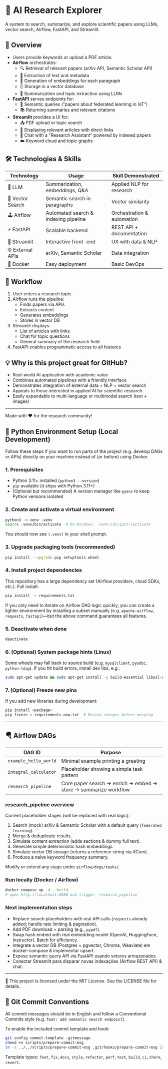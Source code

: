 # 🚀 AI Research Explorer

A system to search, summarize, and explore scientific papers using LLMs, vector search, Airflow, FastAPI, and Streamlit.

## 🌟 Overview

- Users provide keywords or upload a PDF article.
- **Airflow** orchestrates:
  - 🔍 Retrieval of relevant papers (arXiv API, Semantic Scholar API)
  - 📄 Extraction of text and metadata
  - 🧠 Generation of embeddings for each paragraph
  - 🗄️ Storage in a vector database
  - 📝 Summarization and topic extraction using LLMs
- **FastAPI** serves endpoints for:
  - 🤖 Semantic queries ("papers about federated learning in IoT")
  - 📚 Returning summaries and relevant citations
- **Streamlit** provides a UI for:
  - 📤 PDF upload or topic search
  - 📰 Displaying relevant articles with direct links
  - 💬 Chat with a "Research Assistant" powered by indexed papers
  - ☁️ Keyword cloud and topic graphs

## 🛠️ Technologies & Skills

| Technology         | Usage                                 | Skill Demonstrated           |
|-------------------|---------------------------------------|------------------------------|
| 🤖 LLM            | Summarization, embeddings, Q&A         | Applied NLP for research     |
| 🧩 Vector Search  | Semantic search in paragraphs          | Vector similarity            |
| 🕹️ Airflow        | Automated search & indexing pipeline   | Orchestration & automation   |
| ⚡ FastAPI         | Scalable backend                      | REST API + documentation     |
| 🎨 Streamlit      | Interactive front-end                  | UX with data & NLP           |
| 🌐 External APIs  | arXiv, Semantic Scholar                | Data integration             |
| 🐳 Docker          | Easy deployment                        | Basic DevOps                 |

## 🔄 Workflow

1. User enters a research topic.
2. Airflow runs the pipeline:
   - Finds papers via APIs
   - Extracts content
   - Generates embeddings
   - Stores in vector DB
3. Streamlit displays:
   - List of articles with links
   - Chat for topic questions
   - General summary of the research field
4. FastAPI enables programmatic access to all features

## 💡 Why is this project great for GitHub?

- Real-world AI application with academic value
- Combines automated pipelines with a friendly interface
- Demonstrates integration of external data + NLP + vector search
- Appeals to those interested in applied AI for scientific research
- Easily expandable to multi-language or multimodal search (text + images)

---

Made with ❤️ for the research community!

## 🐍 Python Environment Setup (Local Development)

Follow these steps if you want to run parts of the project (e.g. develop DAGs or APIs) directly on your machine instead of (or before) using Docker.

### 1. Prerequisites

- Python 3.11+ installed (`python3 --version`)
- `pip` available (it ships with Python 3.11+)
- (Optional but recommended) A version manager like `pyenv` to keep Python versions isolated

### 2. Create and activate a virtual environment

```bash
python3 -m venv .venv
source .venv/bin/activate  # On Windows: .venv\\Scripts\\activate
```

You should now see `(.venv)` in your shell prompt.

### 3. Upgrade packaging tools (recommended)

```bash
pip install --upgrade pip setuptools wheel
```

### 4. Install project dependencies

This repository has a large dependency set (Airflow providers, cloud SDKs, etc.). Full install:

```bash
pip install -r requirements.txt
```

If you only need to iterate on Airflow DAG logic quickly, you can create a lighter environment by installing a subset manually (e.g. `apache-airflow`, `requests`, `fastapi`)—but the above command guarantees all features.

### 5. Deactivate when done

```bash
deactivate
```

### 6. (Optional) System package hints (Linux)

Some wheels may fall back to source build (e.g. `mysqlclient`, `pyodbc`, `python-ldap`). If you hit build errors, install dev libs, e.g.:

```bash
sudo apt-get update && sudo apt-get install -y build-essential libssl-dev libffi-dev libldap2-dev libsasl2-dev unixodbc-dev libmysqlclient-dev
```

### 7. (Optional) Freeze new pins

If you add new libraries during development:

```bash
pip install <package>
pip freeze > requirements.new.txt  # Review changes before merging
```

---

## 🪂 Airflow DAGs

| DAG ID | Purpose |
|--------|---------|
| `example_hello_world` | Minimal example printing a greeting |
| `integral_calculator` | Placeholder showing a simple task pattern |
| `research_pipeline` | Core paper search → enrich → embed → store → summarize workflow |

### research_pipeline overview

Current placeholder stages (will be replaced with real logic):

1. Search (mock) arXiv & Semantic Scholar with a default query (`federated learning`).
2. Merge & deduplicate results.
3. Simulate content extraction (adds sections & dummy full text).
4. Generate simple deterministic hash embeddings.
5. Simulate vector DB storage (returns a reference string via XCom).
6. Produce a naive keyword frequency summary.

Modify or extend any stage under `airflow/dags/tasks/`.

### Run locally (Docker / Airflow)

```bash
docker compose up -d --build
# open http://localhost:8080 and trigger `research_pipeline`
```

### Next implementation steps

- Replace search placeholders with real API calls (`requests` already added; handle rate limiting & pagination).
- Add PDF download + parsing (e.g., `pypdf`).
- Swap hash embed with real embedding model (OpenAI, HuggingFace, Instructor). Batch for efficiency.
- Integrate a vector DB (Postgres + pgvector, Chroma, Weaviate) em docker-compose & implementar upsert.
- Expose semantic query API via FastAPI usando vetores armazenados.
- Conectar Streamlit para disparar novas indexações (Airflow REST API) & chat.

---

📝 This project is licensed under the MIT License. See the LICENSE file for details.

## 🧩 Git Commit Conventions

All commit messages should be in English and follow a Conventional Commits style (e.g. `feat: add semantic search endpoint`).

To enable the included commit template and hook:

```bash
git config commit.template .gitmessage
chmod +x scripts/prepare-commit-msg
ln -s ../../scripts/prepare-commit-msg .git/hooks/prepare-commit-msg 2>/dev/null || cp scripts/prepare-commit-msg .git/hooks/prepare-commit-msg
```

Template types:
`feat`, `fix`, `docs`, `style`, `refactor`, `perf`, `test`, `build`, `ci`, `chore`, `revert`.
